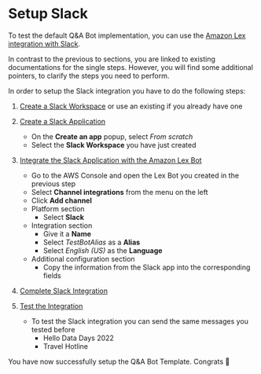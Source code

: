 # Setup Slack
To test the default Q&A Bot implementation, you can use the [Amazon Lex
integration with
Slack](https://docs.aws.amazon.com/lex/latest/dg/slack-bot-association.html).

In contrast to the previous to sections, you are linked to existing
documentations for the single steps. However, you will find some additional
pointers, to clarify the steps you need to perform.

In order to setup the Slack integration you have to do the following steps:
1. [Create a Slack
Workspace](https://slack.com/help/articles/206845317-Create-a-Slack-workspace)
   or use an existing if you already have one
1. [Create a Slack Application](https://docs.aws.amazon.com/lex/latest/dg/slack-bot-assoc-create-app.html)
   * On the **Create an app** popup, select *From scratch*
   * Select the **Slack Workspace** you have just created
1. [Integrate the Slack Application with the Amazon Lex Bot](https://docs.aws.amazon.com/lex/latest/dg/slack-bot-assoc-create-assoc.html)
   * Go to the AWS Console and open the Lex Bot you created in the previous step
   * Select **Channel integrations** from the menu on the left
   * Click **Add channel**
   * Platform section
     * Select **Slack**
   * Integration section
     * Give it a **Name**
     * Select *TestBotAlias* as a **Alias**
     * Select *English (US)* as the **Language**
   * Additional configuration section
     * Copy the information from the Slack app into the corresponding fields

1. [Complete Slack Integration](https://docs.aws.amazon.com/lex/latest/dg/slack-bot-back-in-slack-console.html)
1. [Test the Integration](https://docs.aws.amazon.com/lex/latest/dg/slack-bot-test.html)
   * To test the Slack integration you can send the same messages you tested
     before
     * Hello Data Days 2022
     * Travel Hotline

You have now successfully setup the Q&A Bot Template. Congrats 🚀
